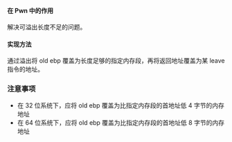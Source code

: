 #### 在 Pwn 中的作用
解决可溢出长度不足的问题。
#### 实现方法
通过溢出将 old ebp 覆盖为长度足够的指定内存段，再将返回地址覆盖为某 leave 指令的地址。
### 注意事项
- 在 32 位系统下，应将 old ebp 覆盖为比指定内存段的首地址低 4 字节的内存地址
- 在 64 位系统下，应将 old ebp 覆盖为比指定内存段的首地址低 8 字节的内存地址